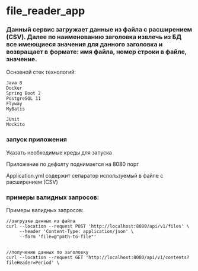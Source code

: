 # file_reader_app
<h3>Данный сервис загружает данные из файла с расширением (CSV). Далее по наименованию заголовка извлечь из БД все имеющиеся значения для данного заголовка и возвращает в формате: имя файла, номер строки в файле, значение.</h3>

Основной стек технологий:
    
    Java 8
    Docker
    Spring Boot 2
    PostgreSQL 11
    Flyway
    MyBatis
    
    JUnit
    Mockito

### запуск приложения
Указать необходимые креды для запуска 
   
Приложение по дефолту поднимается на 8080 порт

Application.yml содержит сепаратор используемый в файле с расширением (СSV)
        
### примеры валидных запросов:
Примеры валидных запросов:

    //загрузка данных из файла
    curl --location --request POST 'http://localhost:8080/api/v1/files' \
         --header 'Content-Type: application/json' \
         --form 'file=@"path-to-file"'
          
        
    //получение данных по заголовку
    curl --location --request GET 'http://localhost:8080/api/v1/contents?fileHeader=Period' \
       

 
